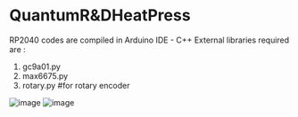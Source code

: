 # QuantumR&DHeatPress
RP2040 codes are compiled in Arduino IDE - C++
External libraries required are :
1. gc9a01.py
2. max6675.py
3. rotary.py #for rotary encoder


![image](https://user-images.githubusercontent.com/87349346/234763942-96ee0f7f-431a-4523-a736-cf66af442f58.png)
![image](https://user-images.githubusercontent.com/87349346/234764028-ae291ac7-1a35-4bc7-9e49-357ac367db78.png)

